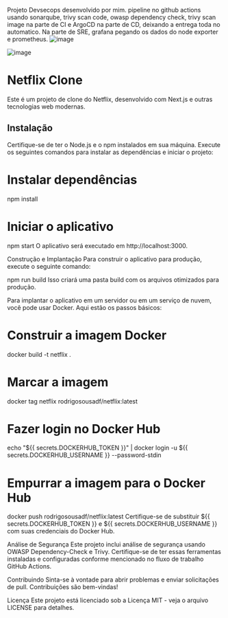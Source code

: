 Projeto Devsecops desenvolvido por mim. 
pipeline no github actions usando sonarqube, trivy scan code, owasp dependency check, trivy scan image na parte de CI e ArgoCD na parte de CD, deixando a entrega toda no automatico. 
Na parte de SRE, grafana pegando os dados do node exporter e prometheus. 
![image](https://github.com/rodrigosousadf/Netflix/assets/44593480/99a3af57-0607-4815-ad58-ed4caf66dda7)

![image](https://github.com/rodrigosousadf/Netflix/assets/44593480/af28ef0b-a8bf-4e1b-b040-18cee20d9ad0)


# Netflix Clone

Este é um projeto de clone do Netflix, desenvolvido com Next.js e outras tecnologias web modernas.

## Instalação

Certifique-se de ter o Node.js e o npm instalados em sua máquina. Execute os seguintes comandos para instalar as dependências e iniciar o projeto:

# Instalar dependências
npm install

# Iniciar o aplicativo

npm start
O aplicativo será executado em http://localhost:3000.

Construção e Implantação
Para construir o aplicativo para produção, execute o seguinte comando:

npm run build
Isso criará uma pasta build com os arquivos otimizados para produção.

Para implantar o aplicativo em um servidor ou em um serviço de nuvem, você pode usar Docker. Aqui estão os passos básicos:

# Construir a imagem Docker
docker build -t netflix .

# Marcar a imagem
docker tag netflix rodrigosousadf/netflix:latest

# Fazer login no Docker Hub
echo "${{ secrets.DOCKERHUB_TOKEN }}" | docker login -u ${{ secrets.DOCKERHUB_USERNAME }} --password-stdin

# Empurrar a imagem para o Docker Hub
docker push rodrigosousadf/netflix:latest
Certifique-se de substituir ${{ secrets.DOCKERHUB_TOKEN }} e ${{ secrets.DOCKERHUB_USERNAME }} com suas credenciais do Docker Hub.

Análise de Segurança
Este projeto inclui análise de segurança usando OWASP Dependency-Check e Trivy. Certifique-se de ter essas ferramentas instaladas e configuradas conforme mencionado no fluxo de trabalho GitHub Actions.

Contribuindo
Sinta-se à vontade para abrir problemas e enviar solicitações de pull. Contribuições são bem-vindas!

Licença
Este projeto está licenciado sob a Licença MIT - veja o arquivo LICENSE para detalhes.

